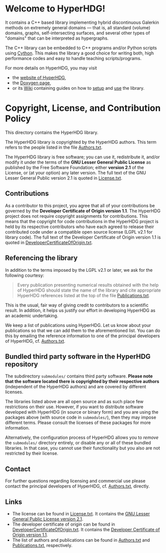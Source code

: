 # Welcome to HyperHDG!

It contains a C++ based library implementing hybrid discontinuous Galerkin methods on extremely
general domains &mdash; that is, all standard (volume) domains, graphs, self-intersecting surfaces,
and several other types of "domains" that can be interpreted as hypergraphs.

The C++ library can be embedded to C++ programs and/or Python scripts using [Cython](
https://cython.org/). This makes the library a good choice for writing both, high performance codes
and easy to handle teaching scripts/programs.

For more details on HyperHDG, you may visit

- the [website of HyperHDG](https://andreasrupp.github.io/HyperHDG),
- the [Doxygen page](https://andreasrupp.github.io/HyperHDG_pages/doxygen),
- or its [Wiki](https://github.com/AndreasRupp/HyperHDG/wiki) containing guides on how to [setup](
https://github.com/AndreasRupp/HyperHDG/wiki/Setup) and [use](
https://github.com/AndreasRupp/HyperHDG/wiki/Usage) the library.


# Copyright, License, and Contribution Policy

This directory contains the HyperHDG library.

The HyperHDG library is copyrighted by the HyperHDG authors. This term refers to the people listed
in the file [Authors.txt](Authors.txt).

The HyperHDG library is free software; you can use it, redistribute it, and/or modify it under the 
terms of the <b>GNU Lesser General Public License</b> as published by the Free Software Foundation; 
either <b>version 2.1</b> of the License, or (at your option) any later version. The full text of
the GNU Lesser General Public version 2.1 is quoted in [License.txt](License.txt).


## Contributions

As a contributor to this project, you agree that all of your contributions be governed by the
<b>Developer Certificate of Origin version 1.1</b>. The HyperHDG project does not require copyright
assignments for contributions. This means that the copyright for code contributions in the HyperHDG
project is held by its respective contributors who have each agreed to release their contributed
code under a compatible open source license (LGPL v2.1 for library code). The full text of the 
Developer Certificate of Origin version 1.1 is quoted in [DeveloperCertificateOfOrigin.txt](
DeveloperCertificateOfOrigin.txt).


## Referencing the library

In addition to the terms imposed by the LGPL v2.1 or later, we ask for the following courtesy:

> Every publication presenting numerical results obtained with the help of HyperHDG should state the
> name of the library and cite appropriate HyperHDG references listed at the top of the file
> [Publications.txt](Publications.txt).

This is the usual, fair way of giving credit to contributors to a scientific result. In addition, it
helps us justify our effort in developing HyperHDG as an academic undertaking.

We keep a list of publications using HyperHDG. Let us know about your publications so that we can 
add them to the aforementioned list. You can do this by emailing the reference information to one of
the principal developers of HyperHDG, cf. [Authors.txt](Authors.txt).


## Bundled third party software in the HyperHDG repository

The subdirectory `submodules/` contains third party software. <b>Please note that the software
located there is copyrighted by their respective authors</b> (independent of the HyperHDG authors)
and are covered by different licenses.

The libraries listed above are all open source and as such place few restrictions on their use.
However, if you want to distribute software developed with HyperHDG (in source or binary form) and
you are using the packages above (with source code in `submodules/`), then they may impose
different terms. Please consult the licenses of these packages for more information.

Alternatively, the configuration process of HyperHDG allows you to <i>remove</i> the `submodules/`
directory entirely, or disable any or all of these bundled libraries. In that case, you cannot use
their functionality but you also are not restricted by their license.


## Contact

For further questions regarding licensing and commercial use please contact the principal developers
of HyperHDG, cf. [Authors.txt](Authors.txt), directly.


## Links

- The license can be found in [License.txt](License.txt). It contains the [GNU Lesser General Public
License version 2.1](https://www.gnu.org/licenses/old-licenses/lgpl-2.1.en.html).
- The developer certificate of origin can be found in 
[DeveloperCertificateOfOrigin.txt](DeveloperCertificateOfOrigin.txt). It contains the [Developer 
Certificate of Origin version 1.1](https://developercertificate.org/).
- The list of authors and publications can be found in [Authors.txt](Authors.txt) and 
[Publications.txt](Publications.txt), respectively.

